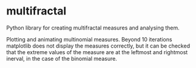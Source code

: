 # multifractal

Python library for creating multifractal measures and analysing them. 

Plotting and animating multinomial measures. Beyond 10 iterations matplotlib does not display the measures correctly, but it can be checked that the extreme values of the measure are at the leftmost and rightmost inerval, in the case of the binomial measure. 
